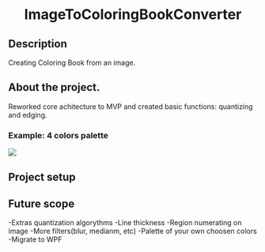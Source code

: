 <h1 align="center">ImageToColoringBookConverter</h1>

## Description
Creating Coloring Book from an image.
## About the project.
Reworked core achitecture to MVP and created basic functions: quantizing and edging.
### Example: 4 colors palette
<img src="https://user-images.githubusercontent.com/32095048/147881547-e018b03c-a82a-451f-8f8e-fe2892cce09e.png">

## Project setup

## Future scope
-Extras quantization algorythms
-Line thickness
-Region numerating on image
-More filters(blur, medianm, etc)
-Palette of your own choosen colors
-Migrate to WPF
